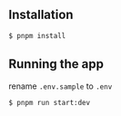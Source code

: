 
## Installation

```bash
$ pnpm install
```

## Running the app


rename `.env.sample` to `.env`

```bash
$ pnpm run start:dev
```
